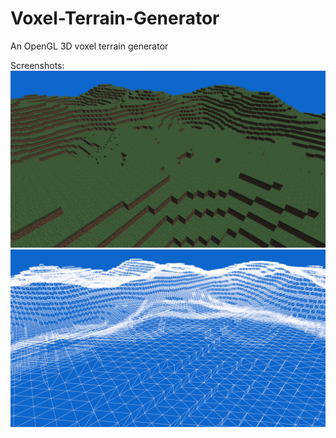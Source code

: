 # Voxel-Terrain-Generator
An OpenGL 3D voxel terrain generator

Screenshots:
![A screenshot of the randomly generated terrain.](https://github.com/yuchao-luo/Voxel-Terrain-Generator/blob/main/screenshots/screenshot.png?raw=true)
![The same terrain in wireframe view](https://github.com/yuchao-luo/Voxel-Terrain-Generator/blob/main/screenshots/wireframe_view.png?raw=true)
